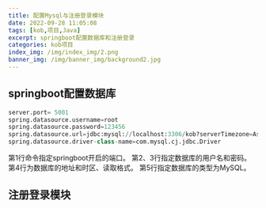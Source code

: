```yaml
---
title: 配置Mysql与注册登录模块
date: 2022-09-28 11:05:08
tags: [kob,项目,Java]
excerpt: springboot配置数据库和注册登录
categories: kob项目
index_img: /img/index_img/2.png
banner_img: /img/banner_img/background2.jpg
---
```



## springboot配置数据库

```python
server.port= 5001
spring.datasource.username=root
spring.datasource.password=123456
spring.datasource.url=jdbc:mysql://localhost:3306/kob?serverTimezone=Asia/Shanghai&useUnicode=true&characterEncoding=utf-8
spring.datasource.driver-class-name=com.mysql.cj.jdbc.Driver
```

第1行命令指定springboot开启的端口。
第2、3行指定数据库的用户名和密码。
第4行为数据库的地址和时区、读取格式。
第5行指定数据库的类型为MySQL。

## 注册登录模块

